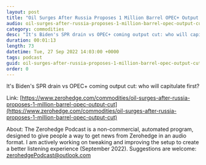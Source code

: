 ```yaml
---
layout: post
title: "Oil Surges After Russia Proposes 1 Million Barrel OPEC+ Output Cut"
audio: oil-surges-after-russia-proposes-1-million-barrel-opec-output-cut-0
category: commodities
desc: "It's Biden's SPR drain vs OPEC+ coming output cut: who will capitulate first?"
duration: 00:01:13
length: 73
datetime: Tue, 27 Sep 2022 14:03:00 +0000
tags: podcast
guid: oil-surges-after-russia-proposes-1-million-barrel-opec-output-cut-0
order: 0
---
```

It's Biden's SPR drain vs OPEC+ coming output cut: who will capitulate first?

Link: [https://www.zerohedge.com/commodities/oil-surges-after-russia-proposes-1-million-barrel-opec-output-cut](https://www.zerohedge.com/commodities/oil-surges-after-russia-proposes-1-million-barrel-opec-output-cut)

About: The Zerohedge Podcast is a non-commercial, automated program, designed to give people a way to get news from Zerohedge in an audio format.  I am actively working on tweaking and improving the setup to create a better listening experience (September 2022).  Suggestions are welcome: [zerohedgePodcast@outlook.com](mailto:zerohedgePodcast@outlook.com)